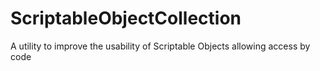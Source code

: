 # ScriptableObjectCollection
A utility to improve the usability of Scriptable Objects allowing access by code
